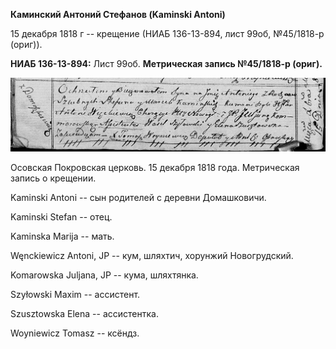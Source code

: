**Каминский Антоний Стефанов (Kaminski Antoni)**

15 декабря 1818 г -- крещение (НИАБ 136-13-894, лист 99об, №45/1818-р
(ориг)).

**НИАБ 136-13-894:** Лист 99об. **Метрическая запись №45/1818-р
(ориг).**

![](./media/5076a81e268d6dfbc0db7c838fa68574f11ffad4.png)

Осовская Покровская церковь. 15 декабря 1818 года. Метрическая запись о
крещении.

Kaminski Antoni -- сын родителей с деревни Домашковичи.

Kaminski Stefan -- отец.

Kaminska Marija -- мать.

Węnckiewicz Antoni, JP -- кум, шляхтич, хорунжий Новогрудский.

Komarowska Juljana, JP -- кума, шляхтянка.

Szyłowski Maxim -- ассистент.

Szusztowska Elena -- ассистентка.

Woyniewicz Tomasz -- ксёндз.

